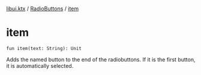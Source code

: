 [libui.ktx](../README.md) / [RadioButtons](README.md) / [item](item.md)

# item

`fun item(text: String): Unit`

Adds the named button to the end of the radiobuttons.
If it is the first button, it is automatically selected.

